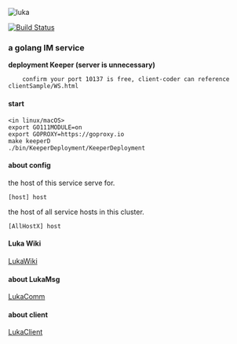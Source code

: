 ![luka](https://i.loli.net/2020/06/08/Sng2LXTsPUD6aod.jpg)

<p></p>

[![Build Status](https://travis-ci.com/dxyinme/Luka.svg?branch=dxyinme)](https://travis-ci.com/dxyinme/Luka)

<h3>a golang IM service</h3>


**deployment Keeper (server is unnecessary)**
    
        confirm your port 10137 is free, client-coder can reference clientSample/WS.html

#### start

```
<in linux/macOS>
export GO111MODULE=on
export GOPROXY=https://goproxy.io
make keeperD
./bin/KeeperDeployment/KeeperDeployment
```
#### about config

the host of this service serve for.
```batch
[host] host 
```

the host of all service hosts in this cluster.
```batch
[AllHostX] host
```

#### Luka Wiki
[LukaWiki](https://github.com/dxyinme/Luka/wiki)

#### about LukaMsg
[LukaComm](https://github.com/dxyinme/LukaComm)

#### about client
[LukaClient](https://github.com/dxyinme/LukaClient)
